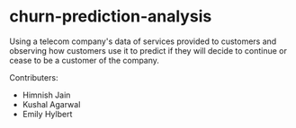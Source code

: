 # churn-prediction-analysis
Using a telecom company's data of services provided to customers and observing how customers use it to predict if they will decide to continue or cease to be a customer of the company.

Contributers:
- Himnish Jain
- Kushal Agarwal
- Emily Hylbert
